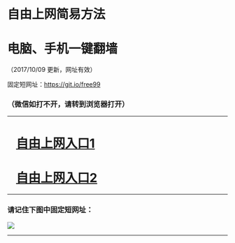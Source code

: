 ﻿# 自由上网简易方法

# 电脑、手机一键翻墙

（2017/10/09 更新，网址有效）

固定短网址：https://git.io/free99

### （微信如打不开，请转到浏览器打开）


***





# &nbsp;&nbsp; <a href="http://ft1283623546.fwq-tz-1001.info/fwqtz01.html?t=10090011161 " target="_blank">自由上网入口1</a>
# &nbsp;&nbsp; <a href="http://ft203504213.fwq-tz-1002.info/fwqtz02.html?t=10090014142 " target="_blank">自由上网入口2</a>
***

### 请记住下图中固定短网址：

<img src="https://s3-us-west-2.amazonaws.com/fwq-1001/yjfq-20170905okok.png" /> 


***

